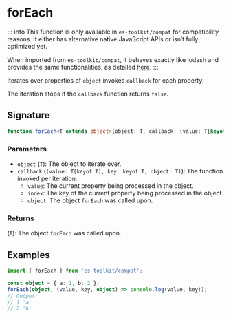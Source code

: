 # forEach

::: info
This function is only available in `es-toolkit/compat` for compatibility reasons. It either has alternative native JavaScript APIs or isn’t fully optimized yet.

When imported from `es-toolkit/compat`, it behaves exactly like lodash and provides the same functionalities, as detailed [here](../../../compatibility.md).
:::

Iterates over properties of `object` invokes `callback` for each property.

The iteration stops if the `callback` function returns `false`.

## Signature

```ts
function forEach<T extends object>(object: T, callback: (value: T[keyof T], key: keyof T, object: T) => void): T;
```

### Parameters

- `object` (`T`): The object to iterate over.
- `callback` (`(value: T[keyof T], key: keyof T, object: T)`): The function invoked per iteration.
  - `value`: The current property being processed in the object.
  - `index`: The key of the current property being processed in the object.
  - `object`: The object `forEach` was called upon.

### Returns

(`T`): The object `forEach` was called upon.

## Examples

```ts
import { forEach } from 'es-toolkit/compat';

const object = { a: 1, b: 2 };
forEach(object, (value, key, object) => console.log(value, key));
// Output:
// 1 'a'
// 2 'b'
```
